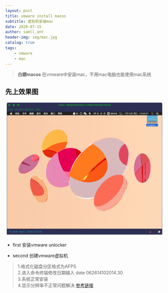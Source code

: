 ```yaml
---
layout: post
title: vmware install macos
subtitle: 虚拟机安装mac
date: 2020-07-15
author: samll_ant
header-img: img/mac.jpg
catalog: true
tags:
    - vmware
    - mac
---
```


>**白嫖macos** 在vmware中安装mac，不用mac电脑也能使用mac系统

## 先上效果图

![pic](/img/mac1.png)

- first  安装vmware unlocker



- second 创建vmware虚拟机
> 1.格式化磁盘分区格式为AFPS
<br>2.进入命令终端修改日期输入 date 062614102014.30
<br>3.系统正常安装
<br>4.显示分辨率不正常问题解决 [参考链接](https://blog.csdn.net/SSS_Benjamin/article/details/89295692)

